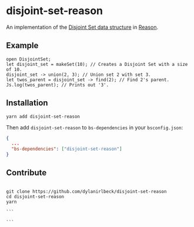 # disjoint-set-reason

An implementation of the [Disjoint Set data structure](https://en.wikipedia.org/wiki/Disjoint-set_data_structure) in [Reason](https://reasonml.github.io/en/).

## Example

```reason
open DisjointSet;
let disjoint_set = makeSet(10); // Creates a Disjoint Set with a size of 10.
disjoint_set -> union(2, 3); // Union set 2 with set 3.
let twos_parent = disjoint_set -> find(2); // Find 2's parent.
Js.log(twos_parent); // Prints out '3'.
```

## Installation

```shell
yarn add disjoint-set-reason
```

Then add `disjoint-set-reason` to `bs-dependencies` in your `bsconfig.json`:

```json
{
  ...
  "bs-dependencies": ["disjoint-set-reason"]
}
```

## Contribute

````

git clone https://github.com/dylanirlbeck/disjoint-set-reason
cd disjoint-set-reason
yarn

```

```
````
